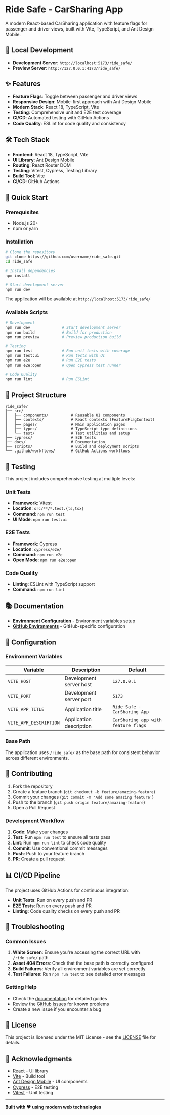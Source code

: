 # Ride Safe - CarSharing App

A modern React-based CarSharing application with feature flags for passenger and driver views, built with Vite, TypeScript, and Ant Design Mobile.

## 🚀 Local Development

- **Development Server**: `http://localhost:5173/ride_safe/`
- **Preview Server**: `http://127.0.0.1:4173/ride_safe/`

## ✨ Features

- **Feature Flags**: Toggle between passenger and driver views
- **Responsive Design**: Mobile-first approach with Ant Design Mobile
- **Modern Stack**: React 18, TypeScript, Vite
- **Testing**: Comprehensive unit and E2E test coverage
- **CI/CD**: Automated testing with GitHub Actions
- **Code Quality**: ESLint for code quality and consistency

## 🛠️ Tech Stack

- **Frontend**: React 18, TypeScript, Vite
- **UI Library**: Ant Design Mobile
- **Routing**: React Router DOM
- **Testing**: Vitest, Cypress, Testing Library
- **Build Tool**: Vite
- **CI/CD**: GitHub Actions

## 🚀 Quick Start

### Prerequisites

- Node.js 20+
- npm or yarn

### Installation

```bash
# Clone the repository
git clone https://github.com/username/ride_safe.git
cd ride_safe

# Install dependencies
npm install

# Start development server
npm run dev
```

The application will be available at `http://localhost:5173/ride_safe/`

### Available Scripts

```bash
# Development
npm run dev              # Start development server
npm run build            # Build for production
npm run preview          # Preview production build

# Testing
npm run test             # Run unit tests with coverage
npm run test:ui          # Run tests with UI
npm run e2e              # Run E2E tests
npm run e2e:open         # Open Cypress test runner

# Code Quality
npm run lint             # Run ESLint
```

## 📁 Project Structure

```
ride_safe/
├── src/
│   ├── components/          # Reusable UI components
│   ├── contexts/            # React contexts (FeatureFlagContext)
│   ├── pages/               # Main application pages
│   ├── types/               # TypeScript type definitions
│   └── test/                # Test utilities and setup
├── cypress/                 # E2E tests
├── docs/                    # Documentation
├── scripts/                 # Build and deployment scripts
└── .github/workflows/       # GitHub Actions workflows
```

## 🧪 Testing

This project includes comprehensive testing at multiple levels:

### Unit Tests

- **Framework**: Vitest
- **Location**: `src/**/*.test.{ts,tsx}`
- **Command**: `npm run test`
- **UI Mode**: `npm run test:ui`

### E2E Tests

- **Framework**: Cypress
- **Location**: `cypress/e2e/`
- **Command**: `npm run e2e`
- **Open Mode**: `npm run e2e:open`

### Code Quality

- **Linting**: ESLint with TypeScript support
- **Command**: `npm run lint`

## 📚 Documentation

- **[Environment Configuration](docs/ENVIRONMENT.md)** - Environment variables setup
- **[GitHub Environments](docs/GITHUB_ENVIRONMENTS.md)** - GitHub-specific configuration

## 🔧 Configuration

### Environment Variables

| Variable               | Description             | Default                             |
| ---------------------- | ----------------------- | ----------------------------------- |
| `VITE_HOST`            | Development server host | `127.0.0.1`                         |
| `VITE_PORT`            | Development server port | `5173`                              |
| `VITE_APP_TITLE`       | Application title       | `Ride Safe - CarSharing App`        |
| `VITE_APP_DESCRIPTION` | Application description | `CarSharing app with feature flags` |

### Base Path

The application uses `/ride_safe/` as the base path for consistent behavior across different environments.

## 🤝 Contributing

1. Fork the repository
2. Create a feature branch (`git checkout -b feature/amazing-feature`)
3. Commit your changes (`git commit -m 'Add some amazing feature'`)
4. Push to the branch (`git push origin feature/amazing-feature`)
5. Open a Pull Request

### Development Workflow

1. **Code**: Make your changes
2. **Test**: Run `npm run test` to ensure all tests pass
3. **Lint**: Run `npm run lint` to check code quality
4. **Commit**: Use conventional commit messages
5. **Push**: Push to your feature branch
6. **PR**: Create a pull request

## 📊 CI/CD Pipeline

The project uses GitHub Actions for continuous integration:

- **Unit Tests**: Run on every push and PR
- **E2E Tests**: Run on every push and PR
- **Linting**: Code quality checks on every push and PR

## 🐛 Troubleshooting

### Common Issues

1. **White Screen**: Ensure you're accessing the correct URL with `/ride_safe/` path
2. **Asset 404 Errors**: Check that the base path is correctly configured
3. **Build Failures**: Verify all environment variables are set correctly
4. **Test Failures**: Run `npm run test` to see detailed error messages

### Getting Help

- Check the [documentation](docs/) for detailed guides
- Review the [GitHub Issues](https://github.com/username/ride_safe/issues) for known problems
- Create a new issue if you encounter a bug

## 📄 License

This project is licensed under the MIT License - see the [LICENSE](LICENSE) file for details.

## 🙏 Acknowledgments

- [React](https://reactjs.org/) - UI library
- [Vite](https://vitejs.dev/) - Build tool
- [Ant Design Mobile](https://mobile.ant.design/) - UI components
- [Cypress](https://www.cypress.io/) - E2E testing
- [Vitest](https://vitest.dev/) - Unit testing

---

**Built with ❤️ using modern web technologies**

